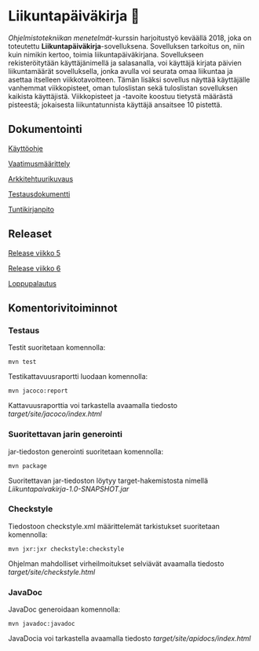  # Liikuntapäiväkirja :runner: #  
*Ohjelmistotekniikan menetelmät*-kurssin harjoitustyö keväällä 2018, joka on toteutettu **Liikuntapäiväkirja**-sovelluksena. Sovelluksen tarkoitus on, niin kuin nimikin kertoo, toimia liikuntapäiväkirjana. Sovellukseen rekisteröitytään käyttäjänimellä ja salasanalla, voi käyttäjä kirjata päivien liikuntamäärät sovelluksella, jonka avulla voi seurata omaa liikuntaa ja asettaa itselleen viikkotavoitteen. Tämän lisäksi sovellus näyttää käyttäjälle vanhemmat viikkopisteet, oman tuloslistan sekä tuloslistan sovelluksen kaikista käyttäjistä. Viikkopisteet ja -tavoite koostuu tietystä määrästä pisteestä; jokaisesta liikuntatunnista käyttäjä ansaitsee 10 pistettä.

## Dokumentointi ##

[Käyttöohje](https://github.com/elgecaro/otm-harjoitustyo/blob/master/dokumentointi/kayttoohje.md)

[Vaatimusmäärittely](https://github.com/elgecaro/otm-harjoitustyo/blob/master/dokumentointi/vaatimusmaarittely.md)

[Arkkitehtuurikuvaus](https://github.com/elgecaro/otm-harjoitustyo/blob/master/dokumentointi/arkkitehtuuri.md)

[Testausdokumentti](https://github.com/elgecaro/otm-harjoitustyo/blob/master/dokumentointi/testaus.md)

[Tuntikirjanpito](https://github.com/elgecaro/otm-harjoitustyo/blob/master/dokumentointi/tuntikirjanpito.md)

## Releaset ##
[Release viikko 5](https://github.com/elgecaro/otm-harjoitustyo/releases/tag/viikko5)

[Release viikko 6](https://github.com/elgecaro/otm-harjoitustyo/releases/tag/viikko6)

[Loppupalautus](https://github.com/elgecaro/otm-harjoitustyo/releases/tag/loppupalautus)

## Komentorivitoiminnot ##
### Testaus ###
Testit suoritetaan komennolla:
```
mvn test
```
Testikattavuusraportti luodaan komennolla: 
```
mvn jacoco:report
```
Kattavuusraporttia voi tarkastella avaamalla tiedosto *target/site/jacoco/index.html*


### Suoritettavan jarin generointi ###
jar-tiedoston generointi suoritetaan komennolla:
```
mvn package
```
Suoritettavan jar-tiedoston löytyy target-hakemistosta nimellä *Liikuntapaivakirja-1.0-SNAPSHOT.jar*


### Checkstyle ###

Tiedostoon checkstyle.xml määrittelemät tarkistukset suoritetaan komennolla: 
```
mvn jxr:jxr checkstyle:checkstyle
```
Ohjelman mahdolliset virheilmoitukset selviävät avaamalla tiedosto *target/site/checkstyle.html*


### JavaDoc ###

JavaDoc generoidaan komennolla:
```
mvn javadoc:javadoc
```
JavaDocia voi tarkastella avaamalla tiedosto *target/site/apidocs/index.html*
